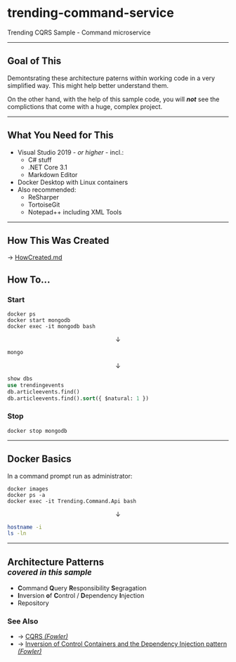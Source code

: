 # trending-command-service
Trending CQRS Sample - Command microservice

---
## Goal of This
Demontsrating these architecture paterns within working code in a very simplified way.
This might help better understand them.

On the other hand, with the help of this sample code, you will ***not*** see the complictions that come with a huge, complex project.

---
## What You Need for This
 + Visual Studio 2019 - *or higher* - incl.:
    + C# stuff
    + .NET Core 3.1
    + Markdown Editor
 + Docker Desktop with Linux containers
 + Also recommended:
    + ReSharper
    + TortoiseGit
    + Notepad++ including XML Tools

---
## How This Was Created
&rarr; [HowCreated.md](HowCreated.md)

## How To...
### Start
```Batchfile
docker ps
docker start mongodb
docker exec -it mongodb bash
```
<center> &darr; </center>

```Bash
mongo
```
<center> &darr; </center>

```SQL
show dbs
use trendingevents
db.articleevents.find()
db.articleevents.find().sort({ $natural: 1 })
```
### Stop
```Batchfile
docker stop mongodb
```

---
## Docker Basics
In a command prompt run as administrator:
```Batchfile
docker images
docker ps -a
docker exec -it Trending.Command.Api bash
```
<center> &darr; </center>

```Bash
hostname -i
ls -ln
```

---
## Architecture Patterns <br /> <small> *covered in this sample* </small>
 + **C**ommand **Q**uery **R**esponsibility **S**egragation
 + **I**nversion **o**f **C**ontrol / **D**ependency **I**njection
 + Repository

### See Also
 + &rarr; [CQRS *(Fowler)*](https://martinfowler.com/bliki/CQRS.html)
 + &rarr; [Inversion of Control Containers and the Dependency Injection pattern *(Fowler)*](https://martinfowler.com/articles/injection.html)